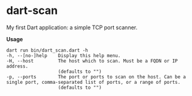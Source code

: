 # dart-scan
My first Dart application: a simple TCP port scanner.  

__Usage__
```
dart run bin/dart_scan.dart -h
-h, --[no-]help    Display this help menu.
-H, --host         The host which to scan. Must be a FQDN or IP address.
                   (defaults to "")
-p, --ports        The port or ports to scan on the host. Can be a single port, comma-separated list of ports, or a range of ports.
                   (defaults to "")
```
